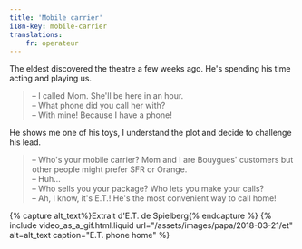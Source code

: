 ```yaml
---
title: 'Mobile carrier'
i18n-key: mobile-carrier
translations:
    fr: operateur
---
```


The eldest discovered the theatre a few weeks ago. He's spending his time acting and playing us.

<!-- more -->

> – I called Mom. She'll be here in an hour.  
> – What phone did you call her with?  
> – With mine! Because I have a phone!

He shows me one of his toys, I understand the plot and decide to challenge his lead.

> – Who's your mobile carrier? Mom and I are Bouygues' customers but other people might prefer SFR or Orange.  
> – Huh…  
> – Who sells you your package? Who lets you make your calls?  
> – Ah, I know, it's E.T.! He's the most convenient way to call home!

{% capture alt_text%}Extrait d'E.T. de Spielberg{% endcapture %} {% include video_as_a_gif.html.liquid
url="/assets/images/papa/2018-03-21/et"
alt=alt_text
caption="E.T. phone home"
%}
